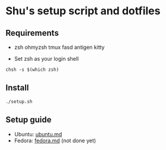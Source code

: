 # Shu's setup script and dotfiles

## Requirements
- zsh ohmyzsh tmux fasd antigen kitty

- Set zsh as your login shell

```
chsh -s $(which zsh)
```

## Install
```
./setup.sh
```

## Setup guide

- Ubuntu: [ubuntu.md](./docs/ubuntu.md)
- Fedora: [fedora.md](./docs/fedora.md) (not done yet)

